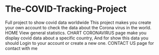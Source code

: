 # The-COVID-Tracking-Project
Full project to show covid data worldwide
This project makes you create your own account to check the data about the Corona virus in the world.
HOME View general statistics.
CHART CORONAVIRUS page make you display covid data about a specific country, And for show this data you should Login to your account or create a new one.
CONTACT US page for contact with me 
